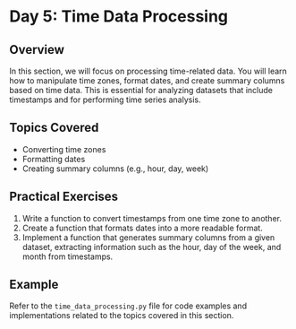 # Day 5: Time Data Processing

## Overview
In this section, we will focus on processing time-related data. You will learn how to manipulate time zones, format dates, and create summary columns based on time data. This is essential for analyzing datasets that include timestamps and for performing time series analysis.

## Topics Covered
- Converting time zones
- Formatting dates
- Creating summary columns (e.g., hour, day, week)

## Practical Exercises
1. Write a function to convert timestamps from one time zone to another.
2. Create a function that formats dates into a more readable format.
3. Implement a function that generates summary columns from a given dataset, extracting information such as the hour, day of the week, and month from timestamps.

## Example
Refer to the `time_data_processing.py` file for code examples and implementations related to the topics covered in this section.